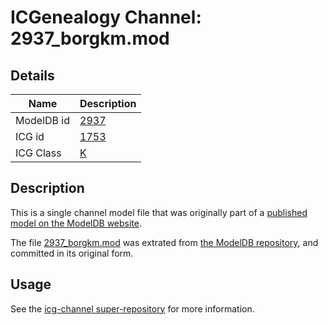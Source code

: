 # ICGenealogy Channel: 2937\_borgkm.mod

## Details

Name | Description
---- | -----------
ModelDB id | [2937](http://senselab.med.yale.edu/ModelDB/ShowModel.cshtml?model=2937)
ICG id | [1753](http://icg.neurotheory.ox.ac.uk/channels/1/1753)
ICG Class | [K](http://icg.neurotheory.ox.ac.uk/channels/1)

## Description

This is a single channel model file that was originally part of a [published model on the ModelDB website](http://senselab.med.yale.edu/mModelDB/ShowModel.cshtml?model=2937).

The file [2937\_borgkm.mod](2937_borgkm.mod) was extrated from [the ModelDB repository](http://senselab.med.yale.edu/ModelDB/ShowModel.cshtml?model=2937), and committed in its original form.

## Usage

See the [icg-channel super-repository](https://github.com/icgenealogy/icg-channels) for more information.
